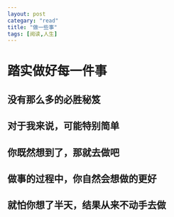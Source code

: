```yaml
---
layout: post
categary: "read"
title: "做一些事"
tags: [阅读,人生]
---
```



# 踏实做好每一件事  

## 没有那么多的必胜秘笈  
## 对于我来说，可能特别简单  
## 你既然想到了，那就去做吧  
## 做事的过程中，你自然会想做的更好  
## 就怕你想了半天，结果从来不动手去做  



